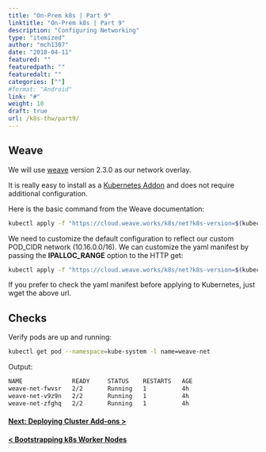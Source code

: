 ```yaml
---
title: "On-Prem k8s | Part 9"
linktitle: "On-Prem k8s | Part 9"
description: "Configuring Networking"
type: "itemized"
author: "mch1307"
date: "2018-04-11"
featured: ""
featuredpath: ""
featuredalt: ""
categories: [""]
#format: "Android"
link: "#"
weight: 10
draft: true
url: /k8s-thw/part9/
---
```

## Weave

We will use [weave][20] version 2.3.0 as our network overlay. 

It is really easy to install as a [Kubernetes Addon][21] and does not require additional configuration.

Here is the basic command from the Weave documentation:

```bash
kubectl apply -f "https://cloud.weave.works/k8s/net?k8s-version=$(kubectl version | base64 | tr -d '\n')"
```

We need to customize the default configuration to reflect our custom POD_CIDR network (10.16.0.0/16). We can customize the yaml manifest by passing the **IPALLOC_RANGE** option to the HTTP get:

```bash
kubectl apply -f "https://cloud.weave.works/k8s/net?k8s-version=$(kubectl version | base64 | tr -d '\n')&env.IPALLOC_RANGE=10.16.0.0/16"
```

If you prefer to check the yaml manifest before applying to Kubernetes, just wget the above url.


## Checks

Verify pods are up and running:

```bash
kubectl get pod --namespace=kube-system -l name=weave-net
```

Output:

```bash
NAME              READY     STATUS    RESTARTS   AGE
weave-net-fwvsr   2/2       Running   1          4h
weave-net-v9z9n   2/2       Running   1          4h
weave-net-zfghq   2/2       Running   1          4h
```

#### [Next: Deploying Cluster Add-ons >][10]

#### [< Bootstrapping k8s Worker Nodes][8]

 [1]: /k8s-thw/part1
 [2]: /k8s-thw/part2
 [3]: /k8s-thw/part3
 [4]: /k8s-thw/part4
 [5]: /k8s-thw/part5
 [6]: /k8s-thw/part6
 [7]: /k8s-thw/part7
 [8]: /k8s-thw/part8
 [10]: /k8s-thw/part10
 [20]: https://www.weave.works/docs/net/latest/kubernetes/kube-addon/
 [21]: https://kubernetes.io/docs/concepts/cluster-administration/addons/
